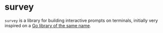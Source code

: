# survey

`survey` is a library for building interactive prompts on terminals, initially very inspired on a [Go library of the same name](https://github.com/AlecAivazis/survey).


